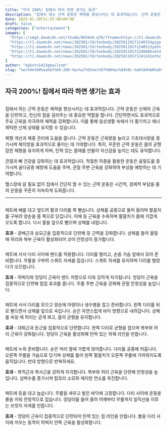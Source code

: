 ```yaml
---
title: "자극 200%! 집에서 따라 하면 생기는 효과"
description: "집에서 하는 근력 운동은 체력을 향상시키는 데 효과적입니다. 근력 운동은 신체의 근육을 단련하고, 전신의 힘을 길러주는 데 중요한 역할을 합니다. 간단하면서도 효과적으로 주요 근육을 자극하여 체력을 강화합니다. 이를 통해 일상생활 속에서 더 활기차고 에너제틱한 신체 상"
date: 2025-01-20T21:55:00+09:00
draft: false
categories: ["entertainment"]
images: [
  "https://img4.daumcdn.net/thumb/R658x0.q70/?fname=https://t1.daumcdn.net/news/202501/19/tenbody/20250119171239816mwap.jpg"
  "https://t1.daumcdn.net/news/202501/19/tenbody/20250119171240154gigo.gif"
  "https://t1.daumcdn.net/news/202501/19/tenbody/20250119171240513ydih.gif"
  "https://t1.daumcdn.net/news/202501/19/tenbody/20250119171240866vbtd.gif"
  "https://t1.daumcdn.net/news/202501/19/tenbody/20250119171241241ethz.gif"
]
author: "kgkstn1423gmailcom"
slug: "%ec%9e%90%ea%b7%b9-200-%ec%a7%91%ec%97%90%ec%84%9c-%eb%94%b0%eb%9d%bc-%ed%95%98%eb%a9%b4-%ec%83%9d%ea%b8%b0%eb%8a%94-%ed%9a%a8%ea%b3%bc"
---
```


<h2 >자극 200%! 집에서 따라 하면 생기는 효과</h2> <figure ><img src="https://img4.daumcdn.net/thumb/R658x0.q70/?fname=https://t1.daumcdn.net/news/202501/19/tenbody/20250119171239816mwap.jpg" alt=""/></figure> <p>집에서 하는 근력 운동은 체력을 향상시키는 데 효과적입니다. 근력 운동은 신체의 근육을 단련하고, 전신의 힘을 길러주는 데 중요한 역할을 합니다. 간단하면서도 효과적으로 주요 근육을 자극하여 체력을 강화합니다. 이를 통해 일상생활 속에서 더 활기차고 에너제틱한 신체 상태를 유지할 수 있습니다.</p> <p>체형 개선과 체중 관리에 도움을 줍니다. 근력 운동은 근육량을 늘리고 기초대사량을 증가시켜 체지방을 효과적으로 줄이는 데 기여합니다. 특히, 꾸준한 근력 운동은 몸의 균형 잡힌 체형을 유지하게 하며, 탄력 있는 몸매를 만들어 자신감을 높이는 데도 유익합니다.</p> <p>관절과 뼈 건강을 강화하는 데 효과적입니다. 적절한 하중을 활용한 운동은 골밀도를 증가시켜 골다공증 예방에 도움을 주며, 관절 주변 근육을 강화하여 부상을 예방하는 데 기여합니다.</p> <p>헬스장에 갈 필요 없이 집에서 간단히 할 수 있는 근력 운동은 시간적, 경제적 부담을 줄여 운동을 꾸준히 지속하게 도와줍니다.</p> <hr /> <figure ><img src="https://t1.daumcdn.net/news/202501/19/tenbody/20250119171240154gigo.gif" alt=""/></figure> <p>매트에 배를 대고 엎드려 팔과 다리를 쭉 뻗습니다. 상체를 공중으로 들어 올리며 팔꿈치를 구부려 양손을 몸 쪽으로 당깁니다. 이때 등 근육을 수축하며 팔꿈치가 몸에 가깝게 오도록 합니다. 다시 팔을 앞으로 뻗으며 상체를 내립니다.</p> <p><strong>효과</strong> - 광배근과 승모근을 집중적으로 단련해 등 근력을 강화합니다. 상체를 들어 올릴 때 허리와 복부 근육이 활성화되어 코어 안정성이 증가합니다.</p> <figure ><img src="https://t1.daumcdn.net/news/202501/19/tenbody/20250119171240513ydih.gif" alt=""/></figure> <p>매트에 서서 다리 사이에 밴드를 착용합니다. 다리를 벌리고, 손을 가슴 앞에서 모아 준비합니다. 무릎을 구부려 스쿼트 자세를 잡습니다. 스쿼트 자세를 유지하며 다리를 벌렸다가 오므립니다.</p> <p><strong>효과</strong> - 허벅지와 엉덩이 근육이 밴드 저항으로 더욱 강하게 자극됩니다. 엉덩이 근육을 집중적으로 단련해 힙업 효과를 줍니다. 무릎 주변 근육을 강화해 관절 안정성을 높입니다.</p> <figure ><img src="https://t1.daumcdn.net/news/202501/19/tenbody/20250119171240866vbtd.gif" alt=""/></figure> <p>매트에 서서 다리를 모으고 양손에 아령이나 생수병을 잡고 준비합니다. 왼쪽 다리를 뒤로 뻗으면서 상체를 앞으로 숙입니다. 손은 자연스럽게 바닥 방향으로 내려갑니다. 상체를 숙일 때 허리는 곧게 펴고, 몸의 균형을 유지합니다.</p> <p><strong>효과</strong> - 대퇴근과 둔근을 집중적으로 단련합니다. 한쪽 다리로 균형을 잡으며 복부와 허리 근육이 강화됩니다. 엉덩이 근육을 활성화해 탄력 있는 하체 라인을 만듭니다.</p> <figure ><img src="https://t1.daumcdn.net/news/202501/19/tenbody/20250119171241241ethz.gif" alt=""/></figure> <p>매트에 누워 준비합니다. 손은 머리 옆에 가볍게 얹어줍니다. 다리를 공중에 띄웁니다. 오른쪽 무릎을 가슴으로 당기며 상체를 틀어 왼쪽 팔꿈치가 오른쪽 무릎에 가까워지도록 움직입니다. 반대 방향으로 반복하세요.</p> <p><strong>효과</strong> - 복직근과 복사근을 강하게 자극합니다. 복부와 허리 근육을 단련해 안정성을 높입니다. 심박수를 증가시켜 칼로리 소모와 체지방 연소를 촉진합니다.</p> <figure ><img src="https://t1.daumcdn.net/news/202501/19/tenbody/20250119171241603dpny.gif" alt=""/></figure> <p>매트에 등을 대고 눕습니다. 무릎을 세우고 발은 바닥에 고정합니다. 다리 사이에 운동용 볼을 끼워 안정적으로 잡습니다. 엉덩이를 들어 올려 어깨부터 무릎까지 일직선을 이루는 브릿지 자세를 만듭니다.</p> <p><strong>효과</strong> - 엉덩이 근육이 집중적으로 단련되어 탄력 있는 힙 라인을 만듭니다. 볼을 다리 사이에 끼우는 동작이 허벅지 안쪽 근육을 활성화합니다.</p>